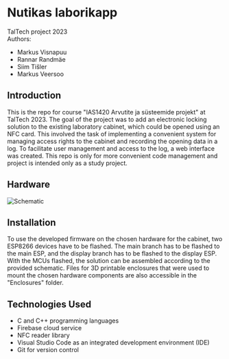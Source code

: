 # Nutikas laborikapp

TalTech project 2023 \
Authors:
* Markus Visnapuu 
* Rannar Randmäe 
* Siim Tišler
* Markus Veersoo


## Introduction
This is the repo for course "IAS1420 Arvutite ja süsteemide projekt" at TalTech 2023. 
The goal of the project was to add an electronic locking solution to the existing laboratory cabinet, which could be opened using an NFC card. This involved the task of implementing a convenient system for managing access rights to the cabinet and recording the opening data in a log. To facilitate user management and access to the log, a web interface was created.
This repo is only for more convenient code management and project is intended only as a study project.

## Hardware
![Schematic](https://github.com/siimtishler/kapp/blob/master/Schematic.png?raw=true)

## Installation
To use the developed firmware on the chosen hardware for the cabinet, two ESP8266 devices have to be flashed. The main branch has to be flashed to the main ESP, and the display branch has to be flashed to the display ESP. With the MCUs flashed, the solution can be assembled according to the provided schematic. Files for 3D printable enclosures that were used to mount the chosen hardware components are also accessible in the "Enclosures" folder.


## Technologies Used
* C and C++ programming languages
* Firebase cloud service
* NFC reader library
* Visual Studio Code as an integrated development environment (IDE)
* Git for version control
